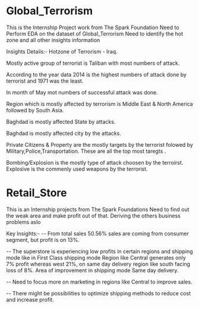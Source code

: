 # Global_Terrorism

This is the Internship Project work from The Spark Foundation
Need to Perform EDA on the dataset of Global_Terrorism
Need to identify the hot zone and all other insights information

Insights Details:-
Hotzone of Terrorism - Iraq.

Mostly active group of terrorist is Taliban with most numbers of attack.

According to the year data 2014 is the highest numbers of attack done by terrorist and 1971 was the least.

In month of May mot numbers of successful attack was done.

Region which is mostly affected by terrorism is Middle East & North America followed by South Asia.

Baghdad is mostly affected State by attacks.

Baghdad is mostly affected city by the attacks.

Private Citizens & Property are the mostly targets by the terrorist folowed by Military,Police,Transportation. These are all the top most taregts .

Bombing/Explosion is the mostly type of attack choosen by the terroirst. Explosive is the commenly used weapons by the terrorist.







# Retail_Store

This is an Internship projects from The Spark Foundations 
Need to find out the weak area and make profit out of that. 
Deriving the others business problems aslo

Key Insights:-
-- From total sales 50.56% sales are coming from consumer segment, but profit is on 13%.

-- The superstore is experiencing low profits in certain regions and shipping mode like in First Class shipping mode Region like Central generates only 7% profit whereas west 21%, on same day delivery region like south facing loss of 8%. Area of improvement in shipping mode Same day delivery. 

-- Need to focus more on marketing in regions like Central to improve sales.

-- There might be possibilities to optimize shipping methods to reduce cost and increase profit. 
